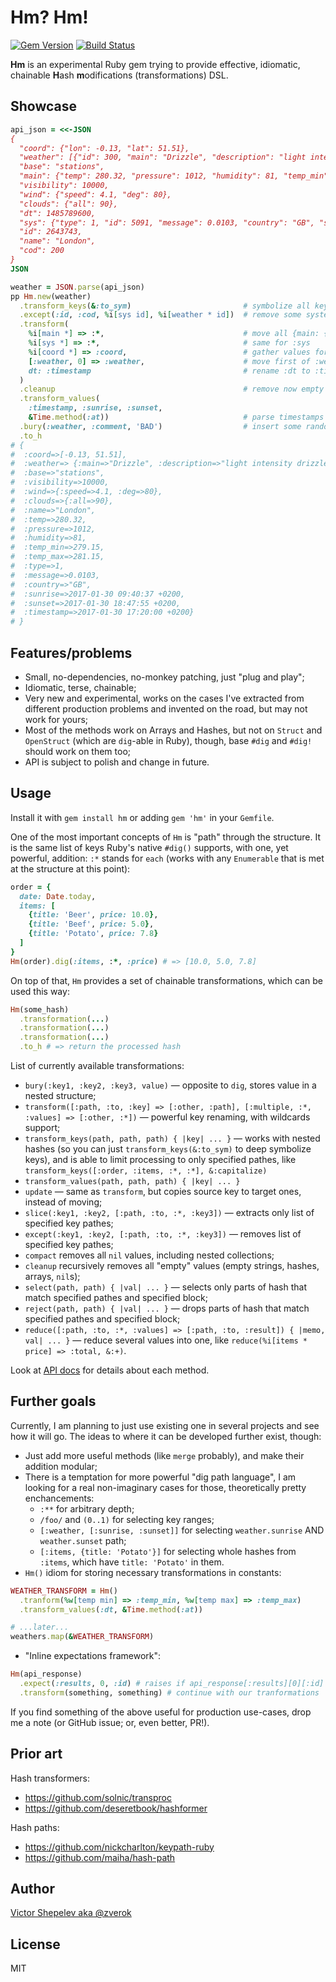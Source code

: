 # Hm? Hm!

[![Gem Version](https://badge.fury.io/rb/hm.svg)](http://badge.fury.io/rb/hm)
[![Build Status](https://travis-ci.org/zverok/hm.svg?branch=master)](https://travis-ci.org/zverok/hm)

**Hm** is an experimental Ruby gem trying to provide effective, idiomatic, chainable **H**ash
**m**odifications (transformations) DSL.

## Showcase

```ruby
api_json = <<-JSON
{
  "coord": {"lon": -0.13, "lat": 51.51},
  "weather": [{"id": 300, "main": "Drizzle", "description": "light intensity drizzle", "icon": "09d"}],
  "base": "stations",
  "main": {"temp": 280.32, "pressure": 1012, "humidity": 81, "temp_min": 279.15, "temp_max": 281.15},
  "visibility": 10000,
  "wind": {"speed": 4.1, "deg": 80},
  "clouds": {"all": 90},
  "dt": 1485789600,
  "sys": {"type": 1, "id": 5091, "message": 0.0103, "country": "GB", "sunrise": 1485762037, "sunset": 1485794875},
  "id": 2643743,
  "name": "London",
  "cod": 200
}
JSON

weather = JSON.parse(api_json)
pp Hm.new(weather)
  .transform_keys(&:to_sym)                         # symbolize all keys
  .except(:id, :cod, %i[sys id], %i[weather * id])  # remove some system values
  .transform(
    %i[main *] => :*,                               # move all {main: {temp: X}} to just {temp: X}
    %i[sys *] => :*,                                # same for :sys
    %i[coord *] => :coord,                          # gather values for coord.lat, coord.lng into Array in :coord
    [:weather, 0] => :weather,                      # move first of :weather Array to just :weather key
    dt: :timestamp                                  # rename :dt to :timestamp
  )
  .cleanup                                          # remove now empty main: {} and sys: {} hashes
  .transform_values(
    :timestamp, :sunrise, :sunset,
    &Time.method(:at))                              # parse timestamps
  .bury(:weather, :comment, 'BAD')                  # insert some random new key
  .to_h
# {
#  :coord=>[-0.13, 51.51],
#  :weather=> {:main=>"Drizzle", :description=>"light intensity drizzle", :icon=>"09d", :comment=>"BAD"},
#  :base=>"stations",
#  :visibility=>10000,
#  :wind=>{:speed=>4.1, :deg=>80},
#  :clouds=>{:all=>90},
#  :name=>"London",
#  :temp=>280.32,
#  :pressure=>1012,
#  :humidity=>81,
#  :temp_min=>279.15,
#  :temp_max=>281.15,
#  :type=>1,
#  :message=>0.0103,
#  :country=>"GB",
#  :sunrise=>2017-01-30 09:40:37 +0200,
#  :sunset=>2017-01-30 18:47:55 +0200,
#  :timestamp=>2017-01-30 17:20:00 +0200}
# }
```

## Features/problems

* Small, no-dependencies, no-monkey patching, just "plug and play";
* Idiomatic, terse, chainable;
* Very new and experimental, works on the cases I've extracted from different production problems and
  invented on the road, but may not work for yours;
* Most of the methods work on Arrays and Hashes, but not on `Struct` and `OpenStruct` (which are
  `dig`-able in Ruby), though, base `#dig` and `#dig!` should work on them too;
* API is subject to polish and change in future.

## Usage

Install it with `gem install hm` or adding `gem 'hm'` in your `Gemfile`.

One of the most important concepts of `Hm` is "path" through the structure. It is the same list of
keys Ruby's native `#dig()` supports, with one, yet powerful, addition: `:*` stands for `each` (works
with any `Enumerable` that is met at the structure at this point):

```ruby
order = {
  date: Date.today,
  items: [
    {title: 'Beer', price: 10.0},
    {title: 'Beef', price: 5.0},
    {title: 'Potato', price: 7.8}
  ]
}
Hm(order).dig(:items, :*, :price) # => [10.0, 5.0, 7.8]
```

On top of that, `Hm` provides a set of chainable transformations, which can be used this way:

```ruby
Hm(some_hash)
  .transformation(...)
  .transformation(...)
  .transformation(...)
  .to_h # => return the processed hash
```

List of currently available transformations:

* `bury(:key1, :key2, :key3, value)` — opposite to `dig`, stores value in a nested structure;
* `transform([:path, :to, :key] => [:other, :path], [:multiple, :*, :values] => [:other, :*])` —
  powerful key renaming, with wildcards support;
* `transform_keys(path, path, path) { |key| ... }` — works with nested hashes (so you can just
  `transform_keys(&:to_sym)` to deep symbolize keys), and is able to limit processing to only
  specified pathes, like `transform_keys([:order, :items, :*, :*], &:capitalize)`
* `transform_values(path, path, path) { |key| ... }`
* `update` — same as `transform`, but copies source key to target ones, instead of moving;
* `slice(:key1, :key2, [:path, :to, :*, :key3])` — extracts only list of specified key pathes;
* `except(:key1, :key2, [:path, :to, :*, :key3])` — removes list of specified key pathes;
* `compact` removes all `nil` values, including nested collections;
* `cleanup` recursively removes all "empty" values (empty strings, hashes, arrays, `nil`s);
* `select(path, path) { |val| ... }` — selects only parts of hash that match specified pathes and
  specified block;
* `reject(path, path) { |val| ... }` — drops parts of hash that match specified pathes and
  specified block;
* `reduce([:path, :to, :*, :values] => [:path, :to, :result]) { |memo, val| ... }` — reduce several
  values into one, like `reduce(%i[items * price] => :total, &:+)`.

Look at [API docs](http://www.rubydoc.info/gems/hm) for details about each method.

## Further goals

Currently, I am planning to just use existing one in several projects and see how it will go. The
ideas to where it can be developed further exist, though:

* Just add more useful methods (like `merge` probably), and make their addition modular;
* There is a temptation for more powerful "dig path language", I am looking for a real non-imaginary
   cases for those, theoretically pretty enchancements:
  * `:**` for arbitrary depth;
  * `/foo/` and `(0..1)` for selecting key ranges;
  * `[:weather, [:sunrise, :sunset]]` for selecting `weather.sunrise` AND `weather.sunset` path;
  * `[:items, {title: 'Potato'}]` for selecting whole hashes from `:items`, which have `title: 'Potato'`
    in them.
* `Hm()` idiom for storing necessary transformations in constants:

```ruby
WEATHER_TRANSFORM = Hm()
  .tranform(%w[temp min] => :temp_min, %w[temp max] => :temp_max)
  .transform_values(:dt, &Time.method(:at))

# ...later...
weathers.map(&WEATHER_TRANSFORM)
```
* "Inline expectations framework":

```ruby
Hm(api_response)
  .expect(:results, 0, :id) # raises if api_response[:results][0][:id] is absent
  .transform(something, something) # continue with our tranformations
```

If you find something of the above useful for production use-cases, drop me a note (or GitHub issue;
or, even better, PR!).

## Prior art

Hash transformers:

* https://github.com/solnic/transproc
* https://github.com/deseretbook/hashformer

Hash paths:

* https://github.com/nickcharlton/keypath-ruby
* https://github.com/maiha/hash-path

## Author

[Victor Shepelev aka @zverok](https://zverok.github.io)

## License

MIT
